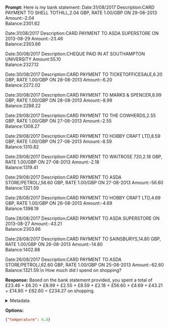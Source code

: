 **Prompt:**
Here is my bank statement: Date:31/08/2017
Description:CARD PAYMENT TO SHELL TOTHILL,2.04 GBP, RATE 1.00/GBP ON 29-08-2013
Amount:-2.04	
Balance:2301.62
						
Date:31/08/2017
Description:CARD PAYMENT TO ASDA SUPERSTORE ON 2013-08-29
Amount:-23.46	
Balance:2303.66
						
Date:30/08/2017
Description:CHEQUE PAID IN AT SOUTHAMPTON UNIVERSITY
Amount:55.10	
Balance:2327.12
						
Date:30/08/2017
Description:CARD PAYMENT TO TICKETOFFICESALE,6.20 GBP, RATE 1.00/GBP ON 28-08-2013
Amount:-6.20	
Balance:2272.02
						
Date:30/08/2017
Description:CARD PAYMENT TO MARKS &amp; SPENCER,8.99 GBP, RATE 1.00/GBP ON 28-08-2013
Amount:-8.99	
Balance:2288.22
						
Date:29/08/2017
Description:CARD PAYMENT TO THE COWHERDS,2.55 GBP, RATE 1.00/GBP ON 27-08-2013
Amount:-2.55	
Balance:1308.27
						
Date:29/08/2017
Description:CARD PAYMENT TO HOBBY CRAFT LTD,8.59 GBP, RATE 1.00/GBP ON 27-08-2013
Amount:-8.59	
Balance:1310.82
						
Date:29/08/2017
Description:CARD PAYMENT TO WAITROSE 720,2.18 GBP, RATE 1.00/GBP ON 27-08-2013
Amount:-2.18	
Balance:1319.41
						
Date:29/08/2017
Description:CARD PAYMENT TO ASDA STORE/PETROL/,56.60 GBP, RATE 1.00/GBP ON 27-08-2013
Amount:-56.60	
Balance:1321.59
						
Date:28/08/2017
Description:CARD PAYMENT TO HOBBY CRAFT LTD,4.69 GBP, RATE 1.00/GBP ON 26-08-2013
Amount:-4.69	
Balance:1398.19

Date:28/08/2017
Description:CARD PAYMENT TO ASDA SUPERSTORE ON 2013-08-27
Amount:-43.21	
Balance:2303.66
						
Date:28/08/2017
Description:CARD PAYMENT TO SAINSBURYS,14.80 GBP, RATE 1.00/GBP ON 26-08-2013
Amount:-14.80	
Balance:1402.88

Date:26/08/2017
Description:CARD PAYMENT TO ASDA STORE/PETROL/,62.60 GBP, RATE 1.00/GBP ON 25-08-2013
Amount:-62.60	
Balance:1321.59.\n How much did I spend on shopping?

**Response:**
Based on the bank statement provided, you spent a total of £23.46 + £6.20 + £8.99 + £2.55 + £8.59 + £2.18 + £56.60 + £4.69 + £43.21 + £14.80 + £62.60 = £234.27 on shopping.

<details><summary>Metadata</summary>

- Duration: 2766 ms
- Datetime: 2023-10-06T15:09:27.679312
- Model: gpt-3.5-turbo-0613

</details>

**Options:**
```json
{"temperature": 0.0}
```


